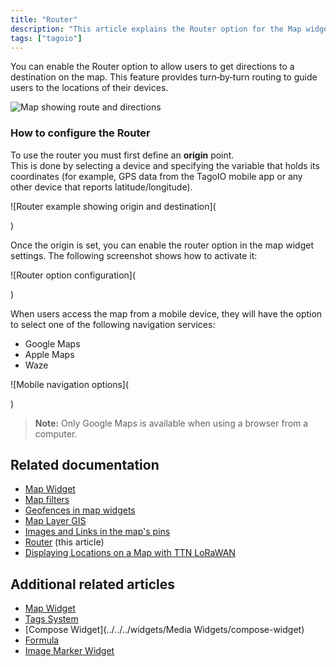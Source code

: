 ```yaml
---
title: "Router"
description: "This article explains the Router option for the Map widget, which enables turn-by-turn routing so users can get directions to device locations displayed on the map."
tags: ["tagoio"]
---
```

You can enable the Router option to allow users to get directions to a destination on the map. This feature provides turn‑by‑turn routing to guide users to the locations of their devices.

![Map showing route and directions](/docs_imagem/tagoio/router-2.png)

### How to configure the Router

To use the router you must first define an **origin** point.  
This is done by selecting a device and specifying the variable that holds its coordinates (for example, GPS data from the TagoIO mobile app or any other device that reports latitude/longitude).

![Router example showing origin and destination](
<!-- URL temporarily disabled: https://cdn.elev.io/file/uploads/VkSrjeSoWpdg7LeGdh2jKUEagxh0dd_cO83j6HUV_6s/9z77pHL2QbGjjb7zC7zTBDddaFsnKAlzDLoOUHrvr88/router_example-5Vo.png -->)

Once the origin is set, you can enable the router option in the map widget settings. The following screenshot shows how to activate it:

![Router option configuration](
<!-- URL temporarily disabled: https://cdn.elev.io/file/uploads/VkSrjeSoWpdg7LeGdh2jKUEagxh0dd_cO83j6HUV_6s/1po3_tsiPad8stRYHbDMsr8vOffCuEeh48UwrhG6BaA/router_option-KkE.png -->)

When users access the map from a mobile device, they will have the option to select one of the following navigation services:

* Google Maps  
* Apple Maps  
* Waze  

![Mobile navigation options](
<!-- URL temporarily disabled: https://cdn.elev.io/file/uploads/VkSrjeSoWpdg7LeGdh2jKUEagxh0dd_cO83j6HUV_6s/2xG7aEgHH_FpZnpi5WKP1LKQExVZg5e2GYz6uBhNiNU/router_tagoIO-iuo.png -->)

> **Note:** Only Google Maps is available when using a browser from a computer.

## Related documentation
- [Map Widget](../../../widgets/map-widget)
- [Map filters](../../../map-filters)
- [Geofences in map widgets](../../../widgets/geofences-in-map-widgets)
- [Map Layer GIS](../../../map-layer-gis)
- [Images and Links in the map's pins](../../../images-and-links-in-the-maps-pins)
- [Router](#) (this article)
- [Displaying Locations on a Map with TTN LoRaWAN](../../../tutorials/displaying-locations-on-a-map-with-ttn-lorawan)

## Additional related articles
- [Map Widget](../../../widgets/map-widget)
- [Tags System](../../../getting-started/tags-system)
- [Compose Widget](../../../widgets/Media Widgets/compose-widget)
- [Formula](../../../formula)
- [Image Marker Widget](../../../widgets/image-marker-widget)